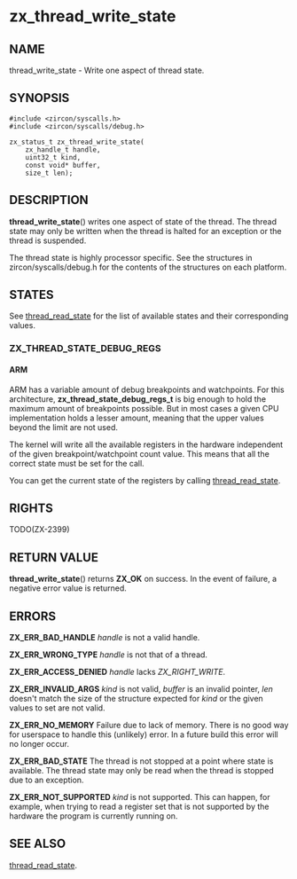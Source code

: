 # zx_thread_write_state

## NAME

thread_write_state - Write one aspect of thread state.

## SYNOPSIS

```
#include <zircon/syscalls.h>
#include <zircon/syscalls/debug.h>

zx_status_t zx_thread_write_state(
    zx_handle_t handle,
    uint32_t kind,
    const void* buffer,
    size_t len);
```

## DESCRIPTION

**thread_write_state**() writes one aspect of state of the thread. The thread
state may only be written when the thread is halted for an exception or the
thread is suspended.

The thread state is highly processor specific. See the structures in
zircon/syscalls/debug.h for the contents of the structures on each platform.

## STATES

See [thread_read_state](thread_read_state.md) for the list of available states
and their corresponding values.

### ZX_THREAD_STATE_DEBUG_REGS

#### ARM

ARM has a variable amount of debug breakpoints and watchpoints. For this
architecture, **zx_thread_state_debug_regs_t** is big enough to hold the maximum
amount of breakpoints possible. But in most cases a given CPU implementation
holds a lesser amount, meaning that the upper values beyond the limit are not
used.

The kernel will write all the available registers in the hardware independent of
the given breakpoint/watchpoint count value. This means that all the correct
state must be set for the call.

You can get the current state of the registers by calling
[thread_read_state](thread_read_state.md#zx_thread_state_debug_regs).

## RIGHTS

TODO(ZX-2399)

## RETURN VALUE

**thread_write_state**() returns **ZX_OK** on success.
In the event of failure, a negative error value is returned.

## ERRORS

**ZX_ERR_BAD_HANDLE**  *handle* is not a valid handle.

**ZX_ERR_WRONG_TYPE**  *handle* is not that of a thread.

**ZX_ERR_ACCESS_DENIED**  *handle* lacks *ZX_RIGHT_WRITE*.

**ZX_ERR_INVALID_ARGS**  *kind* is not valid, *buffer* is an invalid pointer,
*len* doesn't match the size of the structure expected for *kind* or the given
values to set are not valid.

**ZX_ERR_NO_MEMORY**  Failure due to lack of memory.
There is no good way for userspace to handle this (unlikely) error.
In a future build this error will no longer occur.

**ZX_ERR_BAD_STATE**  The thread is not stopped at a point where state
is available. The thread state may only be read when the thread is stopped due
to an exception.

**ZX_ERR_NOT_SUPPORTED**  *kind* is not supported.
This can happen, for example, when trying to read a register set that
is not supported by the hardware the program is currently running on.

## SEE ALSO

[thread_read_state](thread_read_state.md).

